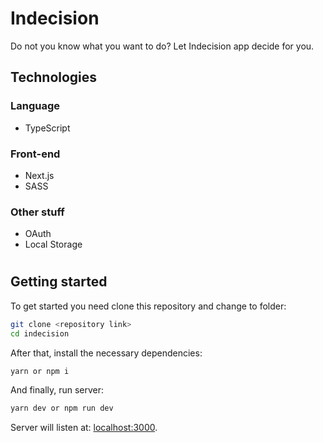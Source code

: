 # Indecision
Do not you know what you want to do? Let Indecision app decide for you.

## Technologies
### Language
- TypeScript
### Front-end
- Next.js
- SASS

### Other stuff
- OAuth
- Local Storage

#
## Getting started
To get started you need clone this repository and change to folder:
```bash
git clone <repository link>
cd indecision
```
After that, install the necessary dependencies:
```bash
yarn or npm i
```
And finally, run server:
```bash
yarn dev or npm run dev
```

Server will listen at: [localhost:3000](https://localhost:3000).
